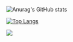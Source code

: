
![Anurag's GitHub stats](https://github-readme-stats.vercel.app/api?username=ARMoreno99&show_icons=true&theme=merko)

[![Top Langs](https://github-readme-stats.vercel.app/api/top-langs/?username=ARMoreno99&layout=compact)](https://github.com/ARMoreno99/github-readme-stats)

<a href="https://github.com/anuraghazra/convoychat">
  <img align="center" src="https://github-readme-stats.vercel.app/api/pin/?username=ARMoreno99&repo=calculadora-C" />
</a>
